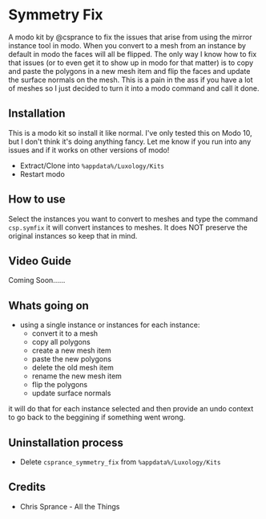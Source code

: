 # Symmetry Fix
A modo kit by @csprance to fix the issues that arise from using the mirror instance tool in modo. When you convert to a mesh from an instance by default in modo the faces will all be flipped. The only way I know how to fix that issues (or to even get it to show up in modo for that matter) is to copy and paste the polygons in a new mesh item and flip the faces and update the surface normals on the mesh. This is a pain in the ass if you have a lot of meshes so I just decided to turn it into a modo command and call it done.

## Installation
This is a modo kit so install it like normal. I've only tested this on Modo 10, but I don't think it's doing anything
fancy. Let me know if you run into any issues and if it works on other versions of modo!
* Extract/Clone into `%appdata%/Luxology/Kits`
* Restart modo

## How to use
Select the instances you want to convert to meshes and type the command `csp.symfix` it will convert instances to meshes.
It does NOT preserve the original instances so keep that in mind.

## Video Guide
Coming Soon......


## Whats going on
* using a single instance or instances for each instance:
    * convert it to a mesh
    * copy all polygons
    * create a new mesh item
    * paste the new polygons
    * delete the old mesh item
    * rename the new mesh item 
    * flip the polygons
    * update surface normals

it will do that for each instance selected and then provide an undo context to go back to the beggining if something went wrong.


## Uninstallation process
* Delete `csprance_symmetry_fix` from `%appdata%/Luxology/Kits`

## Credits
* Chris Sprance - All the Things

